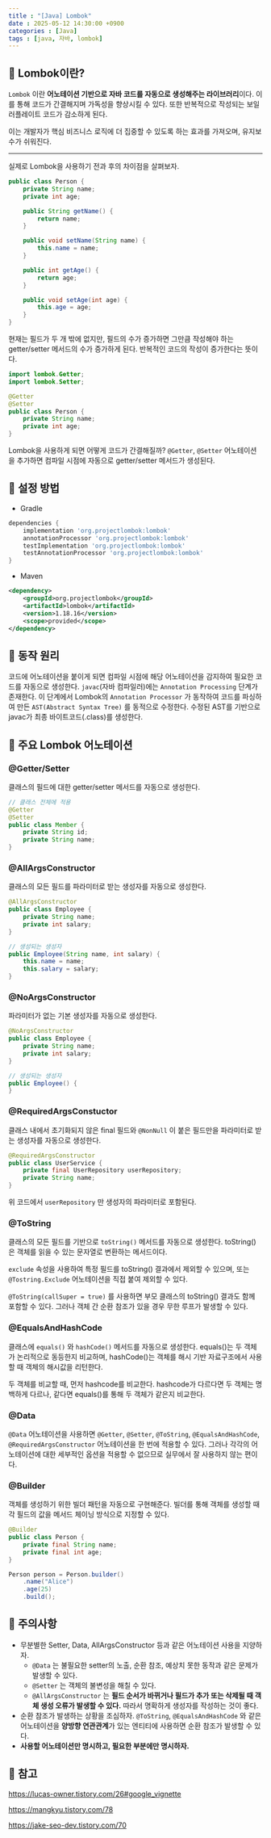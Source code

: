 ```yaml
---
title : "[Java] Lombok"
date : 2025-05-12 14:30:00 +0900
categories : [Java]
tags : [java, 자바, lombok]
---
```


## 📌 Lombok이란?

`Lombok` 이란 **어노테이션 기반으로 자바 코드를 자동으로 생성해주는 라이브러리**이다. 이를 통해 코드가 간결해지며 가독성을 향상시킬 수 있다. 또한 반복적으로 작성되는 보일러플레이트 코드가 감소하게 된다.

이는 개발자가 핵심 비즈니스 로직에 더 집중할 수 있도록 하는 효과를 가져오며, 유지보수가 쉬워진다.

---

실제로 Lombok을 사용하기 전과 후의 차이점을 살펴보자.

```java
public class Person {
    private String name;
    private int age;

    public String getName() {
        return name;
    }

    public void setName(String name) {
        this.name = name;
    }

    public int getAge() {
        return age;
    }

    public void setAge(int age) {
        this.age = age;
    }
}

```

현재는 필드가 두 개 밖에 없지만, 필드의 수가 증가하면 그만큼 작성해야 하는 getter/setter 메서드의 수가 증가하게 된다. 반복적인 코드의 작성이 증가한다는 뜻이다.

```java
import lombok.Getter;
import lombok.Setter;

@Getter
@Setter
public class Person {
    private String name;
    private int age;
}

```

Lombok을 사용하게 되면 어떻게 코드가 간결해질까? `@Getter`, `@Setter` 어노테이션을 추가하면 컴파일 시점에 자동으로 getter/setter 메서드가 생성된다.

## 📌 설정 방법

- Gradle

```groovy
dependencies {
    implementation 'org.projectlombok:lombok'
    annotationProcessor 'org.projectlombok:lombok'
    testImplementation 'org.projectlombok:lombok'
    testAnnotationProcessor 'org.projectlombok:lombok'
}
```

- Maven

```xml
<dependency>
    <groupId>org.projectlombok</groupId>
    <artifactId>lombok</artifactId>
    <version>1.18.16</version>
    <scope>provided</scope>
</dependency>
```

## 📌 동작 원리

코드에 어노테이션을 붙이게 되면 컴파일 시점에 해당 어노테이션을 감지하여 필요한 코드를 자동으로 생성한다. `javac`(자바 컴파일러)에는 `Annotation Processing` 단계가 존재한다. 이 단계에서 Lombok의 `Annotation Processor` 가 동작하여 코드를 파싱하여 만든 `AST(Abstract Syntax Tree)` 를 동적으로 수정한다. 수정된 AST를 기반으로 javac가 최종 바이트코드(.class)를 생성한다.

## 📌 주요 Lombok 어노테이션

### @Getter/Setter

클래스의 필드에 대한 getter/setter 메서드를 자동으로 생성한다.

```java
// 클래스 전체에 적용
@Getter
@Setter
public class Member {
    private String id;
    private String name;
}

```

### @AllArgsConstructor

클래스의 모든 필드를 파라미터로 받는 생성자를 자동으로 생성한다.

```java
@AllArgsConstructor
public class Employee {
    private String name;
    private int salary;
}

// 생성되는 생성자
public Employee(String name, int salary) {
    this.name = name;
    this.salary = salary;
}

```

### @NoArgsConstructor

파라미터가 없는 기본 생성자를 자동으로 생성한다.

```java
@NoArgsConstructor
public class Employee {
    private String name;
    private int salary;
}

// 생성되는 생성자
public Employee() {
}

```

### @RequiredArgsConstuctor

클래스 내에서 초기화되지 않은 final 필드와 `@NonNull` 이 붙은 필드만을 파라미터로 받는 생성자를 자동으로 생성한다.

```java
@RequiredArgsConstructor
public class UserService {
    private final UserRepository userRepository;
    private String name;
}

```

위 코드에서 `userRepository` 만 생성자의 파라미터로 포함된다.

### @ToString

클래스의 모든 필드를 기반으로 `toString()` 메서드를 자동으로 생성한다. toString()은 객체를 읽을 수 있는 문자열로 변환하는 메서드이다.

`exclude` 속성을 사용하여 특정 필드를 toString() 결과에서 제외할 수 있으며, 또는 `@Tostring.Exclude` 어노테이션을 직접 붙여 제외할 수 있다.

`@ToString(callSuper = true)` 를 사용하면 부모 클래스의 toString() 결과도 함께 포함할 수 있다. 그러나 객체 간 순환 참조가 있을 경우 무한 루프가 발생할 수 있다.

### @EqualsAndHashCode

클래스에 `equals()` 와 `hashCode()` 메서드를 자동으로 생성한다. equals()는 두 객체가 논리적으로 동등한지 비교하며, hashCode()는 객체를 해시 기반 자료구조에서 사용할 때 객체의 해시값을 리턴한다.

두 객체를 비교할 때, 먼저 hashcode를 비교한다. hashcode가 다르다면 두 객체는 명백하게 다르나, 같다면 equals()를 통해 두 객체가 같은지 비교한다.

### @Data

`@Data` 어노테이션을 사용하면 `@Getter`, `@Setter`, `@ToString`, `@EqualsAndHashCode`, `@RequiredArgsConstructor` 어노테이션을 한 번에 적용할 수 있다. 그러나 각각의 어노테이션에 대한 세부적인 옵션을 적용할 수 없으므로 실무에서 잘 사용하지 않는 편이다.

### @Builder

객체를 생성하기 위한 빌더 패턴을 자동으로 구현해준다. 빌더를 통해 객체를 생성할 때 각 필드의 값을 메서드 체이닝 방식으로 지정할 수 있다.

```java
@Builder
public class Person {
    private final String name;
    private final int age;
}

Person person = Person.builder()
    .name("Alice")
    .age(25)
    .build();

```

## 📌 주의사항

- 무분별한 Setter, Data, AllArgsConstructor 등과 같은 어노테이션 사용을 지양하자.
    - `@Data` 는 불필요한 setter의 노출, 순환 참조, 예상치 못한 동작과 같은 문제가 발생할 수 있다.
    - `@Setter` 는 객체의 불변성을 해칠 수 있다.
    - `@AllArgsConstructor` 는 **필드 순서가 바뀌거나 필드가 추가 또는 삭제될 때 객체 생성 오류가 발생할 수 있다.** 따라서 명확하게 생성자를 작성하는 것이 좋다.
- 순환 참조가 발생하는 상황을 조심하자. `@ToString`, `@EqualsAndHashCode` 와 같은 어노테이션을 **양방향 연관관계**가 있는 엔티티에 사용하면 순환 참조가 발생할 수 있다.
- **사용할 어노테이션만 명시하고, 필요한 부분에만 명시하자.**

## 📌 참고

https://lucas-owner.tistory.com/26#google_vignette

https://mangkyu.tistory.com/78

https://jake-seo-dev.tistory.com/70